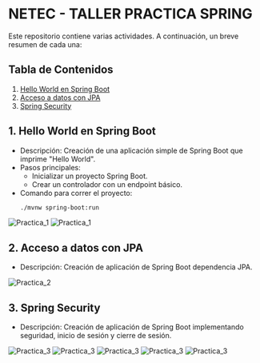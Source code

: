 # NETEC - TALLER PRACTICA SPRING

Este repositorio contiene varias actividades. A continuación, un breve resumen de cada una:

## Tabla de Contenidos
1. [Hello World en Spring Boot](#1-hello-world-en-spring-boot)
2. [Acceso a datos con JPA](#2-acceso-a-datos-con-jpa)
3. [Spring Security](#3-spring-security)

## 1. Hello World en Spring Boot

- Descripción: Creación de una aplicación simple de Spring Boot que imprime "Hello World".
- Pasos principales:
    - Inicializar un proyecto Spring Boot.
    - Crear un controlador con un endpoint básico.
- Comando para correr el proyecto:
  ```bash
  ./mvnw spring-boot:run

![Practica_1](https://github.com/DanielaTob/img/blob/main/PRACTICA_1.png?raw=true)
![Practica_1](https://github.com/DanielaTob/img/blob/main/PRACTICA_1.1.png?raw=true)

## 2. Acceso a datos con JPA

- Descripción: Creación de aplicación de Spring Boot dependencia JPA.

![Practica_2](https://github.com/DanielaTob/img/blob/main/PRACTICA_2.png?raw=true)


## 3. Spring Security

- Descripción: Creación de aplicación de Spring Boot implementando seguridad, inicio de sesión y cierre de sesión.

![Practica_3](https://github.com/DanielaTob/img/blob/main/PRACTICA-3-1.png?raw=true)
![Practica_3](https://github.com/DanielaTob/img/blob/main/PRACTICA-3-2.png?raw=true)
![Practica_3](https://github.com/DanielaTob/img/blob/main/PRACTICA-3-3.png?raw=true)
![Practica_3](https://github.com/DanielaTob/img/blob/main/PRACTICA-3-4.png?raw=true)
![Practica_3](https://github.com/DanielaTob/img/blob/main/PRACTICA-3-5.png?raw=true)



